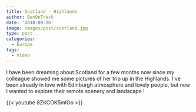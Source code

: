 ```yaml
---
title: Scotland - Highlands
author: BenOnTrack
date: '2018-09-26'
image: images/post/scotland.jpg
type: post
categories:
  - Europe
tags:
  - Video
---
```


I have been dreaming about Scotland for a few months now since my colleague showed me some pictures of her trip up in the Highlands. I've been already in love with Edinburgh atmosphere and lovely people, but now I wanted to explore their remote scenery and landscape !

{{< youtube 8ZKCOK5mIOo >}}